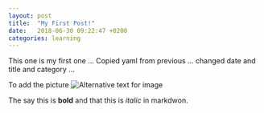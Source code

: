 ```yaml
---
layout: post
title:  "My First Post!"
date:   2018-06-30 09:22:47 +0200
categories: learning
---
```


This one is my first one ...
Copied yaml from previous ... changed date and title and category ...

To add the picture ![Alternative text for image](http://aclouda.com/wp-content/uploads/2017/05/6-1.png)

The say this is **bold** and that this is *italic* in markdwon.